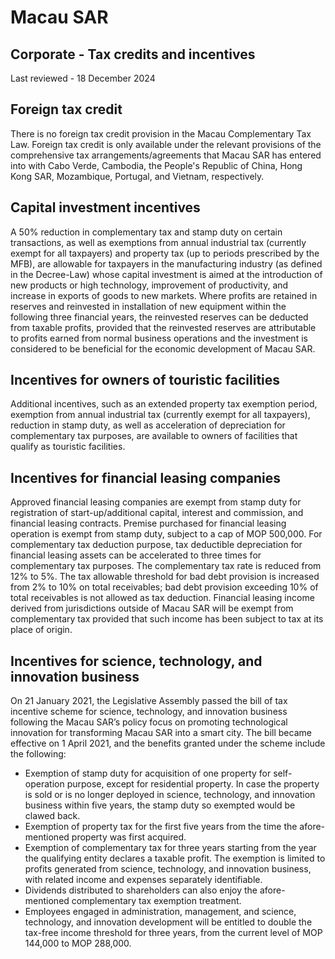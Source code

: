 # Macau SAR
## Corporate - Tax credits and incentives
Last reviewed - 18 December 2024
## Foreign tax credit
There is no foreign tax credit provision in the Macau Complementary Tax Law. Foreign tax credit is only available under the relevant provisions of the comprehensive tax arrangements/agreements that Macau SAR has entered into with Cabo Verde, Cambodia, the People's Republic of China, Hong Kong SAR, Mozambique, Portugal, and Vietnam, respectively.
## Capital investment incentives
A 50% reduction in complementary tax and stamp duty on certain transactions, as well as exemptions from annual industrial tax (currently exempt for all taxpayers) and property tax (up to periods prescribed by the MFB), are allowable for taxpayers in the manufacturing industry (as defined in the Decree-Law) whose capital investment is aimed at the introduction of new products or high technology, improvement of productivity, and increase in exports of goods to new markets.
Where profits are retained in reserves and reinvested in installation of new equipment within the following three financial years, the reinvested reserves can be deducted from taxable profits, provided that the reinvested reserves are attributable to profits earned from normal business operations and the investment is considered to be beneficial for the economic development of Macau SAR.
## Incentives for owners of touristic facilities
Additional incentives, such as an extended property tax exemption period, exemption from annual industrial tax (currently exempt for all taxpayers), reduction in stamp duty, as well as acceleration of depreciation for complementary tax purposes, are available to owners of facilities that qualify as touristic facilities.
## Incentives for financial leasing companies
Approved financial leasing companies are exempt from stamp duty for registration of start-up/additional capital, interest and commission, and financial leasing contracts. Premise purchased for financial leasing operation is exempt from stamp duty, subject to a cap of MOP 500,000.
For complementary tax deduction purpose, tax deductible depreciation for financial leasing assets can be accelerated to three times for complementary tax purposes. The complementary tax rate is reduced from 12% to 5%. The tax allowable threshold for bad debt provision is increased from 2% to 10% on total receivables; bad debt provision exceeding 10% of total receivables is not allowed as tax deduction. Financial leasing income derived from jurisdictions outside of Macau SAR will be exempt from complementary tax provided that such income has been subject to tax at its place of origin.
## Incentives for science, technology, and innovation business
On 21 January 2021, the Legislative Assembly passed the bill of tax incentive scheme for science, technology, and innovation business following the Macau SAR’s policy focus on promoting technological innovation for transforming Macau SAR into a smart city. The bill became effective on 1 April 2021, and the benefits granted under the scheme include the following:
  * Exemption of stamp duty for acquisition of one property for self-operation purpose, except for residential property. In case the property is sold or is no longer deployed in science, technology, and innovation business within five years, the stamp duty so exempted would be clawed back.
  * Exemption of property tax for the first five years from the time the afore-mentioned property was first acquired.
  * Exemption of complementary tax for three years starting from the year the qualifying entity declares a taxable profit. The exemption is limited to profits generated from science, technology, and innovation business, with related income and expenses separately identifiable.
  * Dividends distributed to shareholders can also enjoy the afore-mentioned complementary tax exemption treatment.
  * Employees engaged in administration, management, and science, technology, and innovation development will be entitled to double the tax-free income threshold for three years, from the current level of MOP 144,000 to MOP 288,000.



